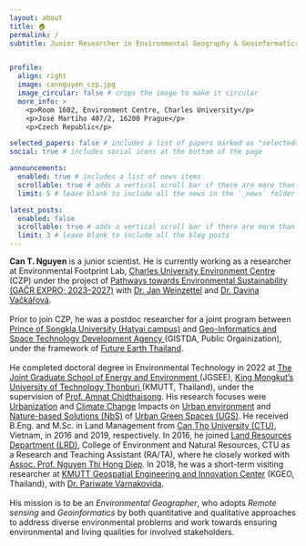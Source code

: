 ```yaml
---
layout: about
title: 🏠 
permalink: /
subtitle: Junior Researcher in Environmental Geography & Geoinformatics


profile:
  align: right
  image: cannguyen_czp.jpg
  image_circular: false # crops the image to make it circular
  more_info: >
    <p>Room 1602, Environment Centre, Charles University</p>
    <p>José Martího 407/2, 16200 Prague</p>
    <p>Czech Republic</p>

selected_papers: false # includes a list of papers marked as "selected={true}"
social: true # includes social icons at the bottom of the page

announcements:
  enabled: true # includes a list of news items
  scrollable: true # adds a vertical scroll bar if there are more than 3 news items
  limit: 5 # leave blank to include all the news in the `_news` folder

latest_posts:
  enabled: false
  scrollable: true # adds a vertical scroll bar if there are more than 3 new posts items
  limit: 3 # leave blank to include all the blog posts
---
```


<b>Can T. Nguyen</b> is a junior scientist. He is currently working as a researcher at Environmental Footprint Lab, <a href="https://czp.cuni.cz/en/">Charles University Environment Centre</a> (CZP) under the project of <a href="https://czp.cuni.cz/en/projects/pathways-towards-environmental-sustainability-gacr-expro-2023-2027">Pathways towards Environmental Sustainability (GAČR EXPRO; 2023–2027)</a> with <a href="https://czp.cuni.cz/en/about-us/staff/jan-weinzettel">Dr. Jan Weinzettel</a> and <a href="https://czp.cuni.cz/en/about-us/staff/davina-vackarova">Dr. Davina Vačkářová</a>.<br>
<br>
Prior to join CZP, he was a postdoc researcher for a joint program between <a href="https://en.psu.ac.th/">Prince of Songkla University (Hatyai campus)</a> and <a href="https://www.gistda.or.th/home.php?lang=EN">Geo-Informatics and Space Technology Development Agency </a>(GISTDA, Public Orgainization), under the framework of <a href="https://www.futureearththailand.org/frontpage">Future Earth Thailand</a>. <br>
<br>
He completed doctoral degree in Environmental Technology in 2022 at <a href="https://www.jgsee.kmutt.ac.th/v3/">The Joint Graduate School of Energy and Environment </a>(JGSEE), <a href="https://www.kmutt.ac.th/en/">King Mongkut’s University of Technology Thonburi </a>(KMUTT, Thailand), under the supervision of <a href="https://www.jgsee.kmutt.ac.th/v3/personnel/assoc-prof-dr-amnat-chidthaisong/">Prof. Amnat Chidthaisong</a>. His research focuses were <u>Urbanization</u> and <u>Climate Change</u> Impacts on <u>Urban environment</u> and <u>Nature-based Solutions (NbS)</u> of <u>Urban Green Spaces (UGS)</u>. He received B.Eng. and M.Sc. in Land Management from <a href="https://en.ctu.edu.vn/">Can Tho University (CTU)</a>, Vietnam, in 2016 and 2019, respectively. In 2016, he joined <a href="https://lrd.ctu.edu.vn/en/">Land Resources Department (LRD)</a>, College of Environment and Natural Resources, CTU as a Research and Teaching Assistant (RA/TA), where he closely worked with <a href="https://lrd.ctu.edu.vn/en/gioi-thieu/staffs/12-staff/64-assoc-prof-nguyen-thi-hong-diep.html">Assoc. Prof. Nguyen Thi Hong Diep</a>. In 2018, he was a short-term visiting researcher at <a href="http://kgeo.org/kgeo/">KMUTT Geospatial Engineering and Innovation Center</a> (KGEO, Thailand), with <a href="https://kirim.kmutt.ac.th/converis/portal/detail/Person/54338034;jsessionid=zvmHwL9_0ucaw9cu72KglOHDF13_5BdtfLqxmzPG.kirim-web?lang=en_GB">Dr. Pariwate Varnakovida</a>. <br>
<br>
His mission is to be an <i>Environmental Geographer</i>, who adopts <i>Remote sensing</i> and <i>Geoinformatics</i> by both quantitative and qualitative approaches to address diverse environmental problems and work towards ensuring environmental and living qualities for involved stakeholders.

<br>
